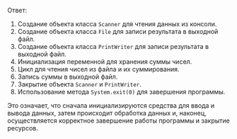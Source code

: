Ответ:
1. Создание объекта класса `Scanner` для чтения данных из консоли.
2. Создание объекта класса `File` для записи результата в выходной файл.
3. Создание объекта класса `PrintWriter` для записи результата в выходной файл.
4. Инициализация переменной для хранения суммы чисел.
5. Цикл для чтения чисел из файла и их суммирования.
6. Запись суммы в выходной файл.
7. Закрытие объекта `Scanner` и `PrintWriter`.
8. Использование метода `System.exit(0)` для завершения программы.

Это означает, что сначала инициализируются средства для ввода и вывода данных, затем происходит обработка данных и, наконец, осуществляется корректное завершение работы программы и закрытие ресурсов.